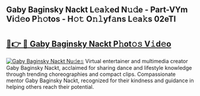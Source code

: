 ## Gaby Baginsky Nackt L𝚎a𝚔ed N𝚞𝚍e - Part-VYm Vi𝚍𝚎o P𝚑𝚘tos - H𝚘𝚝 O𝚗𝚕yf𝚊ns L𝚎a𝚔s 02eTI

# <h2><a href="http://kf41w8l.oniu.top/?m=Gaby+Baginsky+Nackt">🔗👉 🔴 Gaby Baginsky Nackt P𝚑ot𝚘𝚜 V𝚒d𝚎o</a></h2>

[![Gaby Baginsky Nackt Nu𝚍e𝚜](https://i.imgur.com/0qMVB7G.gif)](http://kf41w8l.oniu.top/?m=Gaby+Baginsky+Nackt)
Virtual entertainer and multimedia creator Gaby Baginsky Nackt, acclaimed for sharing dance and lifestyle knowledge through trending choreographies and compact clips. Compassionate mentor Gaby Baginsky Nackt, recognized for their kindness and guidance in helping others reach their potential.  
